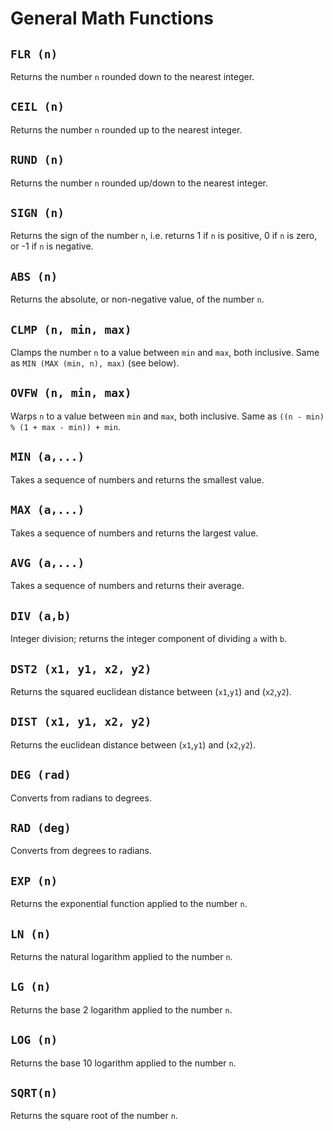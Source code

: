 # General Math Functions

## `FLR (n)`
Returns the number `n` rounded down to the nearest integer.

## `CEIL (n)`
Returns the number `n` rounded up to the nearest integer.

## `RUND (n)`
Returns the number `n` rounded up/down to the nearest integer.

## `SIGN (n)`
Returns the sign of the number `n`, i.e. returns 1 if `n` is positive, 0 
if `n` is zero, or -1 if `n` is negative.

## `ABS (n)`
Returns the absolute, or non-negative value, of the number `n`.

## `CLMP (n, min, max)`
Clamps the number `n` to a value between `min` and `max`, both inclusive.
Same as `MIN (MAX (min, n), max)` (see below).

## `OVFW (n, min, max)`
Warps `n` to a value between `min` and `max`, both inclusive.
Same as `((n - min) % (1 + max - min)) + min`.

## `MIN (a,...)`
Takes a sequence of numbers and returns the smallest value.

## `MAX (a,...)`
Takes a sequence of numbers and returns the largest value.

## `AVG (a,...)`
Takes a sequence of numbers and returns their average.

## `DIV (a,b)`
Integer division; returns the integer component of dividing `a` with `b`.

## `DST2 (x1, y1, x2, y2)`
Returns the squared euclidean distance between (`x1`,`y1`) and (`x2`,`y2`).

## `DIST (x1, y1, x2, y2)`
Returns the euclidean distance between (`x1`,`y1`) and (`x2`,`y2`).

## `DEG (rad)`
Converts from radians to degrees.

## `RAD (deg)`
Converts from degrees to radians.

## `EXP (n)`
Returns the exponential function applied to the number `n`.

## `LN (n)`
Returns the natural logarithm applied to the number `n`.

## `LG (n)`
Returns the base 2 logarithm applied to the number `n`.

## `LOG (n)`
Returns the base 10 logarithm applied to the number `n`.

## `SQRT(n)`
Returns the square root of the number `n`.

